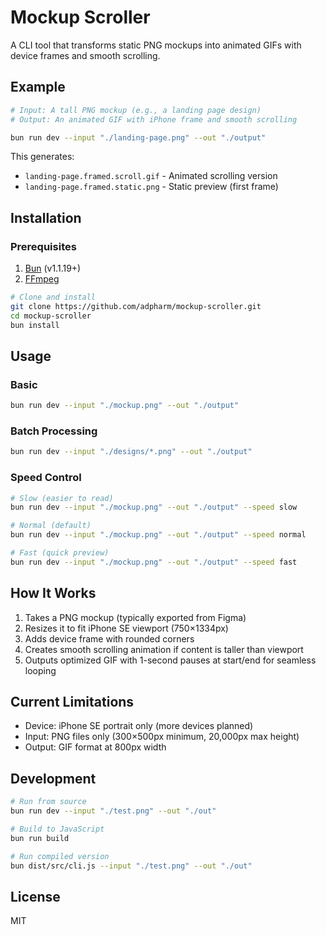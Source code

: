 # Mockup Scroller

A CLI tool that transforms static PNG mockups into animated GIFs with device frames and smooth scrolling.

## Example

```bash
# Input: A tall PNG mockup (e.g., a landing page design)
# Output: An animated GIF with iPhone frame and smooth scrolling

bun run dev --input "./landing-page.png" --out "./output"
```

This generates:

- `landing-page.framed.scroll.gif` - Animated scrolling version
- `landing-page.framed.static.png` - Static preview (first frame)

## Installation

### Prerequisites

1. [Bun](https://bun.sh) (v1.1.19+)
2. [FFmpeg](https://ffmpeg.org)

```bash
# Clone and install
git clone https://github.com/adpharm/mockup-scroller.git
cd mockup-scroller
bun install
```

## Usage

### Basic

```bash
bun run dev --input "./mockup.png" --out "./output"
```

### Batch Processing

```bash
bun run dev --input "./designs/*.png" --out "./output"
```

### Speed Control

```bash
# Slow (easier to read)
bun run dev --input "./mockup.png" --out "./output" --speed slow

# Normal (default)
bun run dev --input "./mockup.png" --out "./output" --speed normal

# Fast (quick preview)
bun run dev --input "./mockup.png" --out "./output" --speed fast
```

## How It Works

1. Takes a PNG mockup (typically exported from Figma)
2. Resizes it to fit iPhone SE viewport (750×1334px)
3. Adds device frame with rounded corners
4. Creates smooth scrolling animation if content is taller than viewport
5. Outputs optimized GIF with 1-second pauses at start/end for seamless looping

## Current Limitations

- Device: iPhone SE portrait only (more devices planned)
- Input: PNG files only (300×500px minimum, 20,000px max height)
- Output: GIF format at 800px width

## Development

```bash
# Run from source
bun run dev --input "./test.png" --out "./out"

# Build to JavaScript
bun run build

# Run compiled version
bun dist/src/cli.js --input "./test.png" --out "./out"
```

## License

MIT
